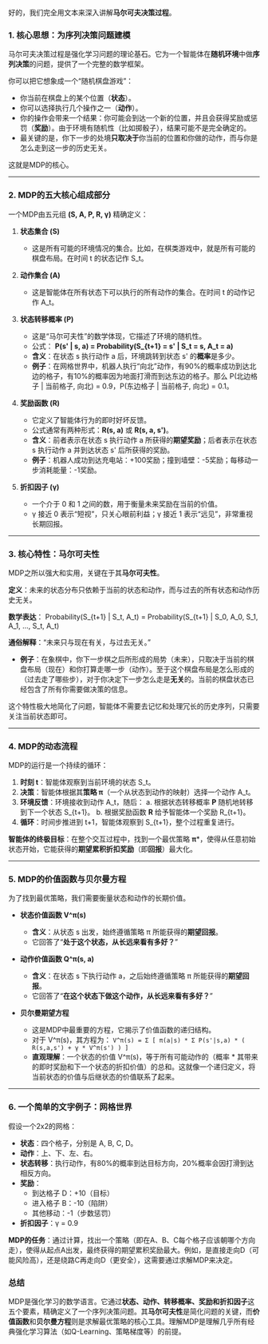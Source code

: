 好的，我们完全用文本来深入讲解**马尔可夫决策过程**。

### 1. 核心思想：为序列决策问题建模

马尔可夫决策过程是强化学习问题的理论基石。它为一个智能体在**随机环境**中做**序列决策**的问题，提供了一个完整的数学框架。

你可以把它想象成一个“随机棋盘游戏”：
*   你当前在棋盘上的某个位置（**状态**）。
*   你可以选择执行几个操作之一（**动作**）。
*   你的操作会带来一个结果：你可能会到达一个新的位置，并且会获得奖励或惩罚（**奖励**）。由于环境有随机性（比如掷骰子），结果可能不是完全确定的。
*   最关键的是，你下一步的处境**只取决于**你当前的位置和你做的动作，而与你是怎么走到这一步的历史无关。

这就是MDP的核心。

---

### 2. MDP的五大核心组成部分

一个MDP由五元组 **(S, A, P, R, γ)** 精确定义：

1.  **状态集合 (S)**
    *   这是所有可能的环境情况的集合。比如，在棋类游戏中，就是所有可能的棋盘布局。在时间 t 的状态记作 S_t。

2.  **动作集合 (A)**
    *   这是智能体在所有状态下可以执行的所有动作的集合。在时间 t 的动作记作 A_t。

3.  **状态转移概率 (P)**
    *   这是“马尔可夫性”的数学体现，它描述了环境的随机性。
    *   公式： **P(s' | s, a) = Probability(S_{t+1} = s' | S_t = s, A_t = a)**
    *   **含义**：在状态 s 执行动作 a 后，环境跳转到状态 s' 的**概率**是多少。
    *   **例子**：在网格世界中，机器人执行“向北”动作，有90%的概率成功到达北边的格子，有10%的概率因为地面打滑而到达东边的格子。那么 P(北边格子 | 当前格子, 向北) = 0.9，P(东边格子 | 当前格子, 向北) = 0.1。

4.  **奖励函数 (R)**
    *   它定义了智能体行为的即时好坏反馈。
    *   公式通常有两种形式：**R(s, a)** 或 **R(s, a, s')**。
    *   **含义**：前者表示在状态 s 执行动作 a 所获得的**期望奖励**；后者表示在状态 s 执行动作 a 并到达状态 s' 后所获得的奖励。
    *   **例子**：机器人成功到达充电站：+100奖励；撞到墙壁：-5奖励；每移动一步消耗能量：-1奖励。

5.  **折扣因子 (γ)**
    *   一个介于 0 和 1 之间的数，用于衡量未来奖励在当前的价值。
    *   γ 接近 0 表示“短视”，只关心眼前利益；γ 接近 1 表示“远见”，非常重视长期回报。

---

### 3. 核心特性：马尔可夫性

MDP之所以强大和实用，关键在于其**马尔可夫性**。

**定义**：未来的状态分布只依赖于当前的状态和动作，而与过去的所有状态和动作历史无关。

**数学表达**：
Probability(S_{t+1} | S_t, A_t) = Probability(S_{t+1} | S_0, A_0, S_1, A_1, ..., S_t, A_t)

**通俗解释**：“未来只与现在有关，与过去无关。”
*   **例子**：在象棋中，你下一步棋之后所形成的局势（未来），只取决于当前的棋盘布局（现在）和你打算走哪一步（动作）。至于这个棋盘布局是怎么形成的（过去走了哪些步），对于你决定下一步怎么走是**无关**的。当前的棋盘状态已经包含了所有你需要做决策的信息。

这个特性极大地简化了问题，智能体不需要去记忆和处理冗长的历史序列，只需要关注当前状态即可。

---

### 4. MDP的动态流程

MDP的运行是一个持续的循环：

1.  **时刻 t**：智能体观察到当前环境的状态 S_t。
2.  **决策**：智能体根据其**策略 π**（一个从状态到动作的映射）选择一个动作 A_t。
3.  **环境反馈**：环境接收到动作 A_t，随后：
    a. 根据状态转移概率 **P** 随机地转移到下一个状态 S_{t+1}。
    b. 根据奖励函数 **R** 给予智能体一个奖励 R_{t+1}。
4.  **循环**：时间步推进到 t+1，智能体观察到 S_{t+1}，整个过程重复进行。

**智能体的终极目标**：在整个交互过程中，找到一个最优策略 **π***，使得从任意初始状态开始，它能获得的**期望累积折扣奖励**（即**回报**）最大化。

---

### 5. MDP的价值函数与贝尔曼方程

为了找到最优策略，我们需要衡量状态和动作的长期价值。

*   **状态价值函数 V^π(s)**
    *   **含义**：从状态 s 出发，始终遵循策略 π 所能获得的**期望回报**。
    *   它回答了“**处于这个状态，从长远来看有多好？**”

*   **动作价值函数 Q^π(s, a)**
    *   **含义**：在状态 s 下执行动作 a，之后始终遵循策略 π 所能获得的**期望回报**。
    *   它回答了“**在这个状态下做这个动作，从长远来看有多好？**”

*   **贝尔曼期望方程**
    *   这是MDP中最重要的方程，它揭示了价值函数的递归结构。
    *   对于 V^π(s)，其方程为：
        `V^π(s) = Σ [ π(a|s) * Σ P(s'|s,a) * ( R(s,a,s') + γ * V^π(s') ) ] `
    *   **直观理解**：一个状态的价值 V^π(s)，等于所有可能动作的（概率 * 其带来的即时奖励和下一个状态的折扣价值）的总和。这就像一个递归定义，将当前状态的价值与后继状态的价值联系了起来。

---

### 6. 一个简单的文字例子：网格世界

假设一个2x2的网格：
*   **状态**：四个格子，分别是 A, B, C, D。
*   **动作**：上、下、左、右。
*   **状态转移**：执行动作，有80%的概率到达目标方向，20%概率会因打滑到达相反方向。
*   **奖励**：
    *   到达格子 D：+10（目标）
    *   进入格子 B：-10（陷阱）
    *   其他移动：-1（步数惩罚）
*   **折扣因子**：γ = 0.9

**MDP的任务**：通过计算，找出一个策略（即在A、B、C每个格子应该朝哪个方向走），使得从起点A出发，最终获得的期望累积奖励最大。例如，是直接走向D（可能风险高），还是绕路C再走向D（更安全），这需要通过求解MDP来决定。

### 总结

MDP是强化学习的数学语言。它通过**状态、动作、转移概率、奖励和折扣因子**这五个要素，精确定义了一个序列决策问题。其**马尔可夫性**是简化问题的关键，而**价值函数**和**贝尔曼方程**则是求解最优策略的核心工具。理解MDP是理解几乎所有经典强化学习算法（如Q-Learning、策略梯度等）的前提。